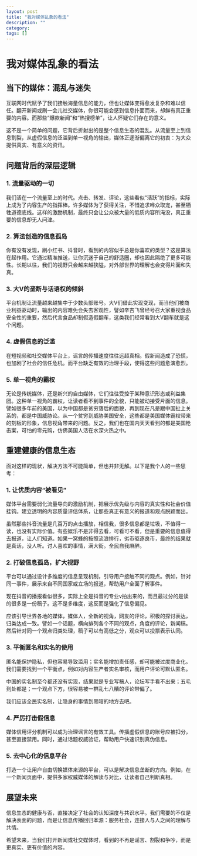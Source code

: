 ```yaml
---
layout: post
title: "我对媒体乱象的看法"
description: ""
category: 
tags: []
---
```


# 我对媒体乱象的看法

## 当下的媒体：混乱与迷失

互联网时代赋予了我们接触海量信息的能力，但也让媒体变得愈发复杂和难以信任。翻开新闻或刷一会儿社交媒体，你很可能会感到信息扑面而来，却鲜有真正重要的内容。而那些“爆款新闻”和“热搜榜单”，让人怀疑它们存在的意义。

这不是一个简单的问题，它背后折射出的是整个信息生态的混乱。从流量至上到信息割裂，从虚假信息的泛滥到单一视角的输出，媒体正逐渐偏离它的初衷：为大众提供真实、有意义的资讯。

## 问题背后的深层逻辑

### 1. 流量驱动的一切
我们活在一个流量至上的时代。点击、转发、评论，这些看似“活跃”的指标，实际上成为了内容生产的指挥棒。许多媒体为了获得关注，不惜追求哗众取宠，甚至牺牲道德底线。这样的激励机制，最终只会让公众被大量的低质内容所淹没，真正重要的信息却无人问津。

### 2. 算法创造的信息孤岛
你有没有发现，刷小红书、抖音时，看到的内容似乎总是你喜欢的类型？这是算法在起作用。它通过精准推送，让你沉迷于自己的舒适圈，却也因此隔绝了更多可能性。长期以往，我们的视野只会越来越狭隘，对外部世界的理解也会变得片面和失真。

### 3. 大V的垄断与话语权的倾斜
平台机制让流量越来越集中于少数头部账号。大V们借此实现变现，而当他们被商业利益驱动时，输出的内容难免会失去客观性，譬如辛吉飞曾经号召大家重视食品安全性的重要，然后代言食品却制假造假翻车，这类我们经常看到大V翻车就是这个问题。

### 4. 虚假信息的泛滥
在短视频和社交媒体平台上，谣言的传播速度往往远超真相。假新闻造成了恐慌，也加剧了社会的信任危机。而平台缺乏有效的治理手段，使得这些问题愈演愈烈。

### 5. 单一视角的霸权
无论是传统媒体，还是新兴的自由媒体，它们往往受控于某种意识形态或利益集团。这种单一视角的霸权，让读者看不到事件的全貌，只能被动接受片面的信息。譬如很多年前的美国，以为中国都是贫穷落后的面貌，再到现在凡是跟中国扯上关系的，都是中国威胁论。从一个贫穷到威胁美国安全，这些都是美国媒体霸权带来的刻板的形象，信息视角带来的问题。反之，我们也在国内天天看到的都是美国枪击案，可怕的零元购，仿佛美国人活在水深火热之中。

## 重建健康的信息生态

面对这样的现状，解决方法不可能简单，但也并非无解。以下是我个人的一些思考：

### 1. 让优质内容“被看见”
媒体平台需要弱化流量导向的激励机制，把展示优先级与内容的真实性和社会价值挂钩。建立透明的内容质量评估体系，让那些真正有意义的报道和观点脱颖而出。

虽然那些抖音流量是几百万的点击播放，相信我，很多信息都是垃圾，不值得一读，也没有实际价值。有些娱乐不是非得去看，可看可不看，但是重要的信息值得去报道，让人们知道。如果一窝蜂的按照流浪排行，劣币驱逐良币，最终的结果就是真话，没人听。讨人喜欢的事情，满大街。全民自我麻醉。

### 2. 打破信息孤岛，扩大视野
平台可以通过设计多维度的信息呈现机制，引导用户接触不同的观点。例如，针对同一事件，展示来自不同国家或立场的报道，帮助用户全面了解事件。

现在抖音的播报看似很多，实际上全是抖音的专业v拍出来的，而且最过分的是读的很多是一份稿子。这不是多维度，这反而是强化了信息偏见。

应该引导世界各地的媒体，媒体人，全新的视角，网友的评论，积极的探讨表达，归类达成一致。譬如一个话题，横向排列各个不同的观点，角度的评论，新闻稿。然后针对同一个观点归类处理，稿子可以有高低之分，观众可以投票表示认同。

### 3. 平衡匿名和实名的使用
匿名能保护隐私，但也容易导致滥用；实名能增加责任感，却可能被过度商业化。我们需要找到一个平衡点，例如对内容生产者实名审核，而用户评论可默认匿名。

中国的实名制至今都还没有实现，结果就是专业写稿人，论坛写手看不出来；五毛到处都是；一个观点下方，很容易被一群乱七八糟的评论带偏了。

我们应该全民实名制，让隐身的事情到黑暗的地方去吧。

### 4. 严厉打击假信息
媒体信用评分机制可以成为治理谣言的有效工具。传播虚假信息的账号应被扣分，甚至直接禁用。同时，通过话题权威验证，帮助用户快速识别真伪信息。

### 5. 去中心化的信息平台
打造一个让用户自由切换媒体来源的平台，可以是解决信息垄断的方向。例如，在一个新闻页面中，提供多家权威媒体的解读与对比，让读者自己判断真相。

## 展望未来

信息生态的健康与否，直接决定了社会的认知深度与共识水平。我们需要的不仅是解决表面的问题，而是让信息传播回归本源：服务社会，连接人与人之间的理解与共情。

希望未来，当我们打开新闻或社交媒体时，看到的不再是谣言、割裂和争吵，而是更真实、更有价值的内容。
